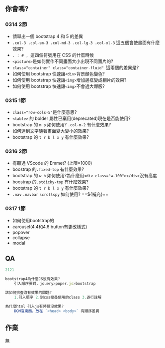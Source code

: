 ## 你會嗎?

### 0314 2節

- 請舉出一個 bootstrap 4 和 5 的差異
- `.col-3 .col-sm-3 .col-md-3 .col-lg-3 .col-xl-3` 這五個會使畫面有什麼效果?
- `. : # , `這四個符號用在 CSS 的什麼時候
- `<picture>`是如何實作不同畫面大小出現不同圖片的?
- `class="container" class="container-fluid" `這兩個的差異是?
- 如何使用 bootstrap 快速讓`<div>`背景顏色變色?
- 如何使用 bootstrap 快速讓`<img>`增加邊框變成相片的效果?
- 如何使用 bootstrap 快速讓`<img>`不會過大爆版?

### 0315 1節

- `class="row-cols-5"`是什麼意思?
- `<table>` 的 bolder 屬性已棄用(deprecated)現在是否能使用?
- bootstrap 的 `m p` 如何使用? `.col-m-2` 有什麼效果?
- 如何達到文字隨著畫面變大變小的效果?
- bootstrap 的 `t r b l x y` 有什麼效果?

### 0316 2節

- 有聽過 VScode 的 Emmet? (上限\*1000)
- boostrap 的`.fixed-top` 有什麼效果?
- bootstrap 的 `w h` 如何使用?為什麼用`<div class="w-100"></div>`沒有高度
- boostrap 的`.stdicky-top` 有什麼效果?
- bootstrap 的 `t r b l x y` 有什麼效果?
- `.nav` `.navbar` `scrollspy` 如何使用? ==${補充}==

### 0317 1節

- 如何使用bootstrap的
- carousel(4.4和4.6 button有更改樣式)
- popover
- collapse
- modal

## QA

```js
2121

bootstrap4為什麼JS沒有效果?
    引入順序要對，jquery>poper.js>bootstrap

該如何排查沒有效果的問題?
    1.引入順序 2.到css搜尋使用的class 3.逐行註解

為什麼html 引入js有時候沒效果?
    DOM沒東西，放在 `<head> <body>` 有順序差異

```

## 作業

無

<!-- ## 補充資料

https://w3c.hexschool.com/flexbox/4a029043 -->
